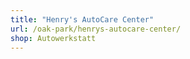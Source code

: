 ```yaml
---
title: "Henry's AutoCare Center"
url: /oak-park/henrys-autocare-center/
shop: Autowerkstatt
---
```


